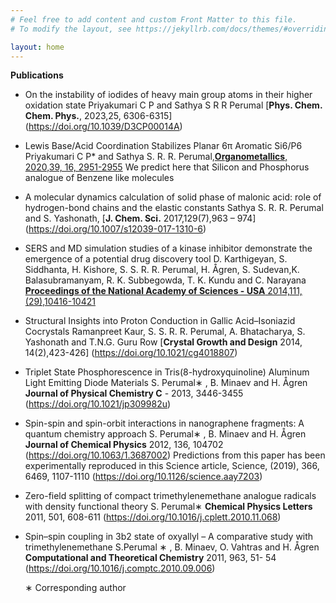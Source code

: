 ```yaml
---
# Feel free to add content and custom Front Matter to this file.
# To modify the layout, see https://jekyllrb.com/docs/themes/#overriding-theme-defaults

layout: home
---
```


 **Publications**

-  On the instability of iodides of heavy main group atoms in their higher oxidation state
   Priyakumari C P and Sathya S R R  Perumal
   [**Phys. Chem. Chem. Phys.**, 2023,25, 6306-6315] (https://doi.org/10.1039/D3CP00014A)

-  Lewis Base/Acid Coordination Stabilizes Planar 6π Aromatic Si6/P6
   Priyakumari C P* and Sathya S. R. R. Perumal,[**Organometallics**, 2020,39, 16, 2951-2955](https://doi.org/10.1021/acs.organomet.0c00449)
   We predict here that Silicon and Phosphorus analogue of Benzene like molecules

-  A molecular dynamics calculation of solid phase of malonic acid: role of
   hydrogen-bond chains and the elastic constants
   Sathya S. R. R. Perumal and S. Yashonath,  [**J. Chem. Sci.** 2017,129(7),963 – 974] (https://doi.org/10.1007/s12039-017-1310-6)

-  SERS and MD simulation studies of a kinase inhibitor demonstrate the emergence
   of a potential drug discovery tool
   D. Karthigeyan, S. Siddhanta, H. Kishore, S. S. R. R. Perumal, H. Ågren,
   S. Sudevan,K. Balasubramanyam, R. K. Subbegowda, T. K. Kundu and C. Narayana
   [**Proceedings of the National Academy of Sciences - USA** 2014,111,(29),10416-10421](https://doi.org/10.1073/pnas.1402695111)

-  Structural Insights into Proton Conduction in Gallic Acid–Isoniazid Cocrystals Ramanpreet Kaur,
   S. S. R. R. Perumal, A. Bhatacharya, S. Yashonath and T.N.G. Guru Row
   [**Crystal Growth and Design** 2014, 14(2),423-426] (https://doi.org/10.1021/cg4018807)

-  Triplet State Phosphorescence in Tris(8-hydroxyquinoline) Aluminum Light Emitting
   Diode Materials
   S. Perumal∗ , B. Minaev and H. Ågren **Journal of Physical Chemistry C** - 2013, 3446-3455
   (https://doi.org/10.1021/jp309982u)

-  Spin-spin and spin-orbit interactions in nanographene fragments: A quantum chemistry approach
   S. Perumal∗ , B. Minaev and H. Ågren **Journal of Chemical Physics** 2012, 136, 104702
   (https://doi.org/10.1063/1.3687002)
   Predictions from this paper has been experimentally reproduced in this Science article,
   Science, (2019), 366, 6469, 1107-1110 (https://doi.org/10.1126/science.aay7203)

-  Zero-field splitting of compact trimethylenemethane analogue radicals with
   density functional theory
   S. Perumal∗ **Chemical Physics Letters** 2011, 501, 608-611
   (https://doi.org/10.1016/j.cplett.2010.11.068)

-  Spin–spin coupling in 3b2 state of oxyallyl – A comparative study with trimethylenemethane
   S.Perumal ∗ , B. Minaev, O. Vahtras and H. Ågren
   **Computational and Theoretical Chemistry** 2011, 963, 51- 54
   (https://doi.org/10.1016/j.comptc.2010.09.006)

   ∗ Corresponding author

